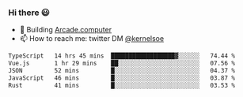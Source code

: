 ### Hi there 😃

- 🔨 Building [Arcade.computer](https://arcade.computer)
- 📫 How to reach me: twitter DM [@kernelsoe](https://twitter.com/kernelsoe)

<!--START_SECTION:waka-->

```txt
TypeScript   14 hrs 45 mins  ██████████████████▓░░░░░░   74.44 %
Vue.js       1 hr 29 mins    ██░░░░░░░░░░░░░░░░░░░░░░░   07.56 %
JSON         52 mins         █░░░░░░░░░░░░░░░░░░░░░░░░   04.37 %
JavaScript   46 mins         █░░░░░░░░░░░░░░░░░░░░░░░░   03.87 %
Rust         41 mins         █░░░░░░░░░░░░░░░░░░░░░░░░   03.53 %
```

<!--END_SECTION:waka-->
